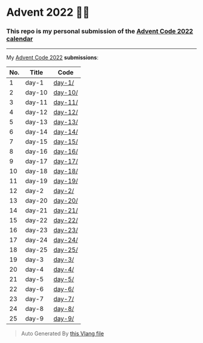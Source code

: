# Advent 2022 👨‍💻

### This repo is my personal submission of the [Advent Code 2022 calendar](https://adventofcode.com/2022)

---

My [Advent Code 2022](https://adventofcode.com/2022) **submissions**:

| No. | Title | Code |
| --- | ----- | ---- |
| 1 | day-1 | [day-1/](./day-1/) |
| 2 | day-10 | [day-10/](./day-10/) |
| 3 | day-11 | [day-11/](./day-11/) |
| 4 | day-12 | [day-12/](./day-12/) |
| 5 | day-13 | [day-13/](./day-13/) |
| 6 | day-14 | [day-14/](./day-14/) |
| 7 | day-15 | [day-15/](./day-15/) |
| 8 | day-16 | [day-16/](./day-16/) |
| 9 | day-17 | [day-17/](./day-17/) |
| 10 | day-18 | [day-18/](./day-18/) |
| 11 | day-19 | [day-19/](./day-19/) |
| 12 | day-2 | [day-2/](./day-2/) |
| 13 | day-20 | [day-20/](./day-20/) |
| 14 | day-21 | [day-21/](./day-21/) |
| 15 | day-22 | [day-22/](./day-22/) |
| 16 | day-23 | [day-23/](./day-23/) |
| 17 | day-24 | [day-24/](./day-24/) |
| 18 | day-25 | [day-25/](./day-25/) |
| 19 | day-3 | [day-3/](./day-3/) |
| 20 | day-4 | [day-4/](./day-4/) |
| 21 | day-5 | [day-5/](./day-5/) |
| 22 | day-6 | [day-6/](./day-6/) |
| 23 | day-7 | [day-7/](./day-7/) |
| 24 | day-8 | [day-8/](./day-8/) |
| 25 | day-9 | [day-9/](./day-9/) |

> Auto Generated By [this Vlang file](./gen-readme.v)